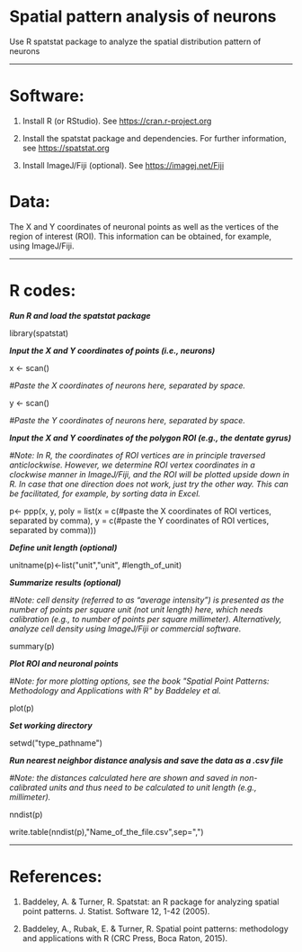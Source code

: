 # Spatial pattern analysis of neurons
Use R spatstat package to analyze the spatial distribution pattern of neurons

----
# Software:
1. Install R (or RStudio). See https://cran.r-project.org

2. Install the spatstat package and dependencies. For further information, see https://spatstat.org

3. Install ImageJ/Fiji (optional). See https://imagej.net/Fiji

# Data:

The X and Y coordinates of neuronal points as well as the vertices of the region of interest (ROI). This information can be obtained, for example, using ImageJ/Fiji.

-----
# R codes:
***Run R and load the spatstat package***

library(spatstat)

***Input the X and Y coordinates of points (i.e., neurons)***

x <- scan()

*#Paste the X coordinates of neurons here, separated by space.*

y <- scan()

*#Paste the Y coordinates of neurons here, separated by space.*

***Input the X and Y coordinates of the polygon ROI (e.g., the dentate gyrus)***

*#Note: In R, the coordinates of ROI vertices are in principle traversed anticlockwise. However, we determine ROI vertex coordinates in a clockwise manner in ImageJ/Fiji, and the ROI will be plotted upside down in R. In case that one direction does not work, just try the other way. This can be facilitated, for example, by sorting data in Excel.*

p<- ppp(x, y, poly = list(x = c(#paste the X coordinates of ROI vertices, separated by comma), y = c(#paste the Y coordinates of ROI vertices, separated by comma)))

***Define unit length (optional)***

unitname(p)<-list("unit","unit", #length_of_unit)

***Summarize results (optional)***

*#Note: cell density (referred to as “average intensity”) is presented as the number of points per square unit (not unit length) here, which needs calibration (e.g., to number of points per square millimeter). Alternatively, analyze cell density using ImageJ/Fiji or commercial software.*

summary(p)
 
***Plot ROI and neuronal points***

*#Note: for more plotting options, see the book "Spatial Point Patterns: Methodology and Applications with R" by Baddeley et al.*

plot(p)

***Set working directory***

setwd("type_pathname")
 
***Run nearest neighbor distance analysis and save the data as a .csv file***

*#Note: the distances calculated here are shown and saved in non-calibrated units and thus need to be calculated to unit length (e.g., millimeter).*

nndist(p)

write.table(nndist(p),"Name_of_the_file.csv",sep=",")

-----
# References:

1. Baddeley, A. & Turner, R. Spatstat: an R package for analyzing spatial point patterns. J. Statist. Software 12, 1-42 (2005).

2. Baddeley, A., Rubak, E. & Turner, R. Spatial point patterns: methodology and applications with R (CRC Press, Boca Raton, 2015).
